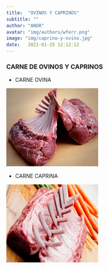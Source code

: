 ```yaml
---
title:  "OVINOS Y CAPRINOS"
subtitle: ""
author: "ANDR"
avatar: "img/authors/wferr.png"
image: "img/caprino-y-ovino.jpg"
date:   2021-01-25 12:12:12
---
```


### CARNE DE OVINOS Y CAPRINOS
- CARNE OVINA

![Caption for the picture.](img\caprino-y-ovino/ovino.jpg)

- CARNE CAPRINA

![Caption for the picture.](img\caprino-y-ovino/caprino.jpg)
